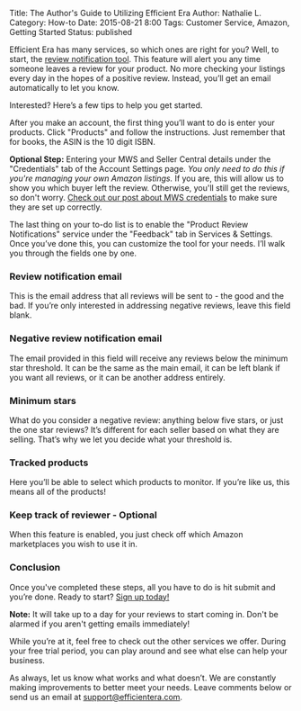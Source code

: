 Title: The Author's Guide to Utilizing Efficient Era
Author: Nathalie L.
Category: How-to
Date: 2015-08-21 8:00
Tags: Customer Service, Amazon, Getting Started
Status: published

Efficient Era has many services, so which ones are right for you? Well, to start, the [review notification tool](https://efficientera.com/pages/feedback/review-notifications.html). This feature will alert you any time someone leaves a review for your product. No more checking your listings every day in the hopes of a positive review. Instead, you’ll get an email automatically to let you know.

Interested? Here’s a few tips to help you get started.

After you make an account, the first thing you’ll want to do is enter your products. Click "Products" and follow the instructions. Just remember that for books, the ASIN is  the 10 digit ISBN.

**Optional Step:** Entering your MWS and Seller Central details under the "Credentials" tab of the Account Settings page. *You only need to do this if you're managing your own Amazon listings.* If you are, this will allow us to show you which buyer left the review. Otherwise, you'll still get the reviews, so don't worry. [Check out our post about MWS credentials](https://efficientera.com/blog/2015/08/registering-your-amazon-account-with-mws.html) to make sure they are set up correctly.

The last thing on your to-do list is to enable the "Product Review Notifications" service under the "Feedback" tab in Services & Settings. Once you’ve done this, you can customize the tool for your needs. I’ll walk you through the fields one by one.

### Review notification email

This is the email address that all reviews will be sent to - the good and the bad. If you’re only interested in addressing negative reviews, leave this field blank. 

### Negative review notification email

The email provided in this field will receive any reviews below the minimum star threshold. It can be the same as the main email, it can be left blank if you want all reviews, or it can be another address entirely. 

### Minimum stars

What do you consider a negative review: anything below five stars, or just the one star reviews? It’s different for each seller based on what they are selling. That’s why we let you decide what your threshold is. 

### Tracked products

Here you’ll be able to select which products to monitor. If you’re like us, this means all of the products!

### Keep track of reviewer - Optional

When this feature is enabled, you just check off which Amazon marketplaces you wish to use it in.

### Conclusion

Once you've completed these steps, all you have to do is hit submit and you’re done. Ready to start? [Sign up today!](https://app.efficientera.com/login/?next=/settings/ "Sign up")

**Note:** It will take up to a day for your reviews to start coming in. Don't be alarmed if you aren't getting emails immediately! 

While you’re at it, feel free to check out the other services we offer. During your free trial period, you can play around and see what else can help your business.

As always, let us know what works and what doesn’t. We are constantly making improvements to better meet your needs. Leave comments below or send us an email at [support@efficientera.com](mailto:support@efficientera.com).
